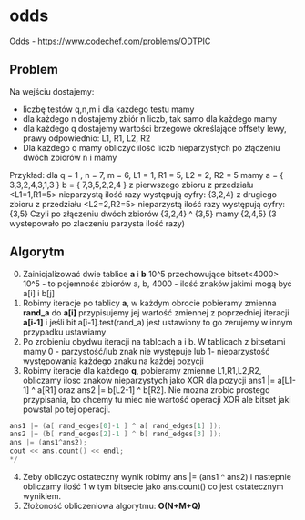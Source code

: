 # odds

Odds - https://www.codechef.com/problems/ODTPIC

## Problem

Na wejściu dostajemy: 
- liczbę testów q,n,m i dla każdego testu mamy 
- dla każdego n dostajemy zbiór n liczb, tak samo dla każdego mamy
- dla każdego q dostajemy wartości brzegowe określające offsety lewy, prawy odpowiednio: L1, R1, L2, R2
- Dla każdego q mamy obliczyć ilość liczb nieparzystych po złączeniu dwóch zbiorów n i mamy

Przykład: dla q = 1 , n = 7, m = 6, L1 = 1, R1 = 5, L2 = 2, R2 = 5 mamy 
a = { 3,3,2,4,3,1,3 }
b = { 7,3,5,2,2,4 }
z pierwszego zbioru z przedziału <L1=1,R1=5> nieparzystą ilość razy występują cyfry: {3,2,4}
z drugiego zbioru z przedziału <L2=2,R2=5> nieparzystą ilość razy występują cyfry: {3,5}
Czyli po złączeniu dwóch zbiorów {3,2,4} ^ {3,5} mamy {2,4,5} (3 wystepowało po zlaczeniu parzysta ilość razy)




## Algorytm

0. Zainicjalizować dwie tablice **a** i **b** 10^5 przechowujące bitset<4000> 10^5 - to pojemność zbiorów a, b, 4000 - ilość znaków jakimi mogą być a[i] i b[j]   
1. Robimy iteracje po tablicy **a**, w każdym obrocie pobieramy zmienna **rand_a** do **a[i]** przypisujemy jej wartość zmiennej z poprzedniej iteracji **a[i-1]** i jeśli bit a[i-1].test(rand_a) jest ustawiony to go zerujemy w innym przypadku ustawiamy
2. Po zrobieniu obydwu iteracji na tablcach a i b. W tablicach z bitsetami mamy 0 - parzystość/lub znak nie występuje lub 1- nieparzystość występowania każdego znaku na każdej pozycji
3. Robimy iteracje dla każdego **q**, pobieramy zmienne L1,R1,L2,R2, obliczamy ilosc znakow nieparzystych jako XOR dla pozycji ans1 |= a[L1-1] ^ a[R1] oraz ans2 |= b[L2-1] ^ b[R2]. Nie mozna zrobic prostego przypisania, bo chcemy tu miec nie wartość operacji XOR ale bitset jaki powstal po tej operacji.
```cpp
ans1 |= (a[ rand_edges[0]-1 ] ^ a[ rand_edges[1] ]);
ans2 |= (b[ rand_edges[2]-1 ] ^ b[ rand_edges[3] ]);
ans |= (ans1^ans2);
cout << ans.count() << endl;
*/

```
4. Zeby obliczyc ostateczny wynik robimy ans |= (ans1 ^ ans2) i nastepnie obliczamy ilość 1 w tym bitsecie jako ans.count() co jest ostatecznym wynikiem.
5. Złożoność obliczeniowa algorytmu: **O(N+M+Q)**
 

